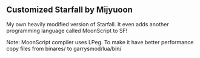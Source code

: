 Customized Starfall by Mijyuoon
-------------------------------
My own heavily modified version of Starfall.
It even adds another programming language called MoonScript to SF!

Note: MoonScript compiler uses LPeg. To make it have better performance copy files from binares/ to garrysmod/lua/bin/